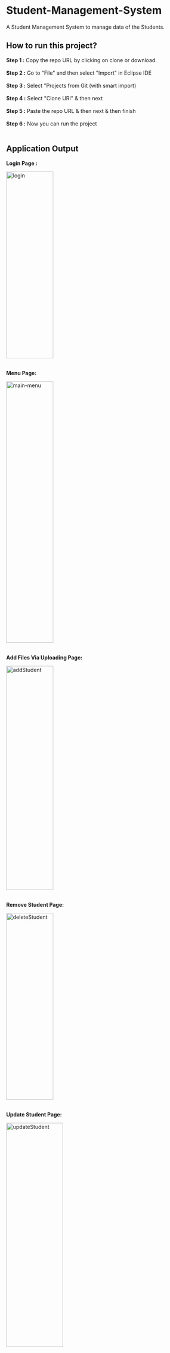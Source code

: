 # Student-Management-System

A Student Management System to manage data of the Students.

## How to run this project?

 **Step 1 :** Copy the repo URL by clicking on clone or download.<br><br>
 **Step 2 :**  Go to "File" and then select "Import" in Eclipse IDE<br><br>
 **Step 3 :** Select "Projects from Git (with smart import)<br><br>
 **Step 4 :** Select "Clone URI" & then next<br><br>
 **Step 5 :** Paste the repo URL & then next & then finish<br><br>
 **Step 6 :** Now you can run the project<br><br>

## Application Output

**Login Page :**

<img src="https://github.com/jaigora24/Student-Management-System/blob/main/images/login.PNG" alt="login" width="50%" height="500"><br><br>

**Menu Page:**

<img src="https://github.com/jaigora24/Student-Management-System/blob/main/images/menu.PNG" alt="main-menu" width="50%" height="700"><br><br>

**Add Files Via Uploading Page:**

<img src="https://github.com/jaigora24/Student-Management-System/blob/main/images/addStudent.PNG" alt="addStudent" width="50%" height="600"><br><br>

**Remove Student Page:**

<img src="https://github.com/jaigora24/Student-Management-System/blob/main/images/deleteStudent.PNG" alt="deleteStudent" width="50%" height="500"><br><br>

**Update Student Page:**

<img src="https://github.com/jaigora24/Student-Management-System/blob/main/images/updateStudent.PNG" alt="updateStudent" width="55%" height="600"><br><br>
